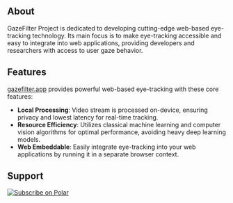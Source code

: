 ## About

GazeFilter Project is dedicated to developing cutting-edge web-based eye-tracking technology. Its main focus is to make eye-tracking accessible and easy to integrate into web applications, providing developers and researchers with access to user gaze behavior.

## Features

[gazefilter.app](https://gazefilter.app) provides powerful web-based eye-tracking with these core features:

- **Local Processing**: Video stream is processed on-device, ensuring privacy and lowest latency for real-time tracking.
- **Resource Efficiency**: Utilizes classical machine learning and computer vision algorithms for optimal performance, avoiding heavy deep learning models.
- **Web Embeddable**: Easily integrate eye-tracking into your web applications by running it in a separate browser context.

## Support

<a href="https://polar.sh/gazefilter"><picture><source media="(prefers-color-scheme: dark)" srcset="https://polar.sh/embed/subscribe.svg?org=gazefilter&label=Subscribe&darkmode"><img alt="Subscribe on Polar" src="https://polar.sh/embed/subscribe.svg?org=gazefilter&label=Subscribe"></picture></a>
